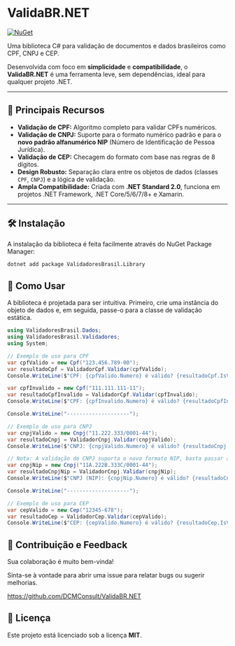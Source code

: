 # ValidaBR.NET

[![NuGet](https://img.shields.io/nuget/v/ValidadoresBrasil.Library.svg)](https://www.nuget.org/packages/ValidadoresBrasil.Library)

Uma biblioteca C# para validação de documentos e dados brasileiros como CPF, CNPJ e CEP.

Desenvolvida com foco em **simplicidade** e **compatibilidade**, o **ValidaBR.NET** é uma ferramenta leve, sem dependências, ideal para qualquer projeto .NET.

---

## 🌟 Principais Recursos

- **Validação de CPF:** Algoritmo completo para validar CPFs numéricos.  
- **Validação de CNPJ:** Suporte para o formato numérico padrão e para o **novo padrão alfanumérico NIP** (Número de Identificação de Pessoa Jurídica).  
- **Validação de CEP:** Checagem do formato com base nas regras de 8 dígitos.  
- **Design Robusto:** Separação clara entre os objetos de dados (classes `CPF`, `CNPJ`) e a lógica de validação.  
- **Ampla Compatibilidade:** Criada com **.NET Standard 2.0**, funciona em projetos .NET Framework, .NET Core/5/6/7/8+ e Xamarin.  

---

## 🛠️ Instalação

A instalação da biblioteca é feita facilmente através do NuGet Package Manager:

```bash
dotnet add package ValidadoresBrasil.Library
```

## 🚀 Como Usar

A biblioteca é projetada para ser intuitiva. Primeiro, crie uma instância do objeto de dados e, em seguida, passe-o para a classe de validação estática.

```csharp
using ValidadoresBrasil.Dados;
using ValidadoresBrasil.Validadores;
using System;

// Exemplo de uso para CPF
var cpfValido = new Cpf("123.456.789-00");
var resultadoCpf = ValidadorCpf.Validar(cpfValido);
Console.WriteLine($"CPF: {cpfValido.Numero} é válido? {resultadoCpf.IsValid}");

var cpfInvalido = new Cpf("111.111.111-11");
var resultadoCpfInvalido = ValidadorCpf.Validar(cpfInvalido);
Console.WriteLine($"CPF: {cpfInvalido.Numero} é válido? {resultadoCpfInvalido.IsValid} - Motivo: {resultadoCpfInvalido.Message}");

Console.WriteLine("--------------------");

// Exemplo de uso para CNPJ
var cnpjValido = new Cnpj("11.222.333/0001-44");
var resultadoCnpj = ValidadorCnpj.Validar(cnpjValido);
Console.WriteLine($"CNPJ: {cnpjValido.Numero} é válido? {resultadoCnpj.IsValid}");

// Nota: A validação de CNPJ suporta o novo formato NIP, basta passar a string alfanumérica.
var cnpjNip = new Cnpj("11A.222B.333C/0001-44");
var resultadoCnpjNip = ValidadorCnpj.Validar(cnpjNip);
Console.WriteLine($"CNPJ (NIP): {cnpjNip.Numero} é válido? {resultadoCnpjNip.IsValid}");

Console.WriteLine("--------------------");

// Exemplo de uso para CEP
var cepValido = new Cep("12345-678");
var resultadoCep = ValidadorCep.Validar(cepValido);
Console.WriteLine($"CEP: {cepValido.Numero} é válido? {resultadoCep.IsValid}");
```

## 🤝 Contribuição e Feedback

Sua colaboração é muito bem-vinda!

Sinta-se à vontade para abrir uma issue para relatar bugs ou sugerir melhorias.

https://github.com/DCMConsult/ValidaBR.NET

## 📄 Licença

Este projeto está licenciado sob a licença **MIT**.